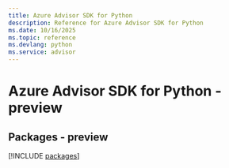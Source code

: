 ```yaml
---
title: Azure Advisor SDK for Python
description: Reference for Azure Advisor SDK for Python
ms.date: 10/16/2025
ms.topic: reference
ms.devlang: python
ms.service: advisor
---
```

# Azure Advisor SDK for Python - preview
## Packages - preview
[!INCLUDE [packages](advisor-index.md)]